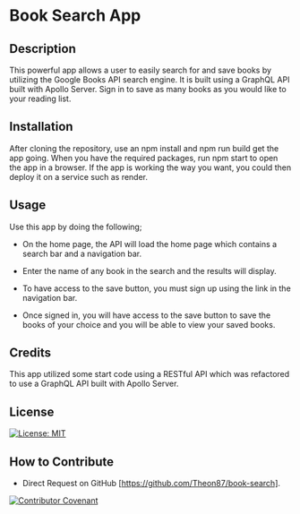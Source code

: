 # Book Search App

## Description

This powerful app allows a user to easily search for and save books by utilizing the Google Books API search engine. It is built using a GraphQL API built with Apollo Server. Sign in to save as many books as you would like to your reading list. 

## Installation

After cloning the repository, use an npm install and npm run build get the app going. When you have the required packages, run npm start to open the app in a browser. If the app is working the way you want, you could then deploy it on a service such as render. 

## Usage

Use this app by doing the following;

- On the home page, the API will load the home page which contains a search bar and a navigation bar. 

- Enter the name of any book in the search and the results will display. 

- To have access to the save button, you must sign up using the link in the navigation bar.

- Once signed in, you will have access to the save button to save the books of your choice and you will be able to view your saved books.

## Credits

This app utilized some start code using a RESTful API which was refactored to use a GraphQL API built with Apollo Server.

## License

[![License: MIT](https://img.shields.io/badge/License-MIT-yellow.svg)](https://opensource.org/licenses/MIT)

## How to Contribute

- Direct Request on GitHub [https://github.com/Theon87/book-search].

[![Contributor Covenant](https://img.shields.io/badge/Contributor%20Covenant-2.1-4baaaa.svg)](code_of_conduct.md)